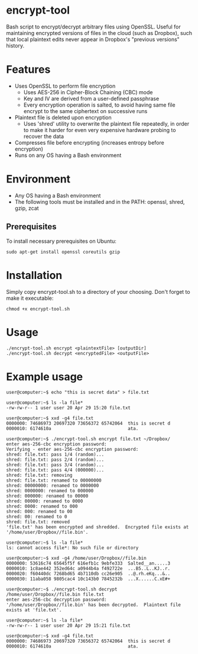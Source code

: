 encrypt-tool
============

Bash script to encrypt/decrypt arbitrary files using OpenSSL.  Useful for maintaining encrypted versions of files in the cloud (such as Dropbox), such that local plaintext edits never appear in Dropbox's "previous versions" history.

# Features
* Uses OpenSSL to perform file encryption
    * Uses AES-256 in Cipher-Block Chaining (CBC) mode
    * Key and IV are derived from a user-defined passphrase
    * Every encryption operation is salted, to avoid having same file encrypt to the same ciphertext on successive runs
* Plaintext file is deleted upon encryption
    * Uses 'shred' utility to overwrite the plaintext file repeatedly, in order to make it harder for even very expensive hardware probing to recover the data
* Compresses file before encrypting (increases entropy before encryption)
* Runs on any OS having a Bash environment

# Environment
* Any OS having a Bash environment
* The following tools must be installed and in the PATH:  openssl, shred, gzip, zcat

## Prerequisites
To install necessary prerequisites on Ubuntu:

    sudo apt-get install openssl coreutils gzip

# Installation
Simply copy encrypt-tool.sh to a directory of your choosing.  Don't forget to make it executable:

    chmod +x encrypt-tool.sh

# Usage
```
./encrypt-tool.sh encrypt <plaintextFile> [outputDir]
./encrypt-tool.sh decrypt <encryptedFile> <outputFile>
```

# Example usage
```
user@computer:~$ echo "this is secret data" > file.txt

user@computer:~$ ls -la file*
-rw-rw-r-- 1 user user 20 Apr 29 15:20 file.txt

user@computer:~$ xxd -g4 file.txt 
0000000: 74686973 20697320 73656372 65742064  this is secret d
0000010: 6174610a                             ata.

user@computer:~$ ./encrypt-tool.sh encrypt file.txt ~/Dropbox/
enter aes-256-cbc encryption password:
Verifying - enter aes-256-cbc encryption password:
shred: file.txt: pass 1/4 (random)...
shred: file.txt: pass 2/4 (random)...
shred: file.txt: pass 3/4 (random)...
shred: file.txt: pass 4/4 (000000)...
shred: file.txt: removing
shred: file.txt: renamed to 00000000
shred: 00000000: renamed to 0000000
shred: 0000000: renamed to 000000
shred: 000000: renamed to 00000
shred: 00000: renamed to 0000
shred: 0000: renamed to 000
shred: 000: renamed to 00
shred: 00: renamed to 0
shred: file.txt: removed
'file.txt' has been encrypted and shredded.  Encrypted file exists at '/home/user/Dropbox//file.bin'.

user@computer:~$ ls -la file*
ls: cannot access file*: No such file or directory

user@computer:~$ xxd -g4 /home/user/Dropbox//file.bin
0000000: 53616c74 65645f5f 616efb1c 9ebfe333  Salted__an.....3
0000010: 1c8ae442 352ed64c a0944b4a f492722e  ...B5..L..KJ..r.
0000020: f60440dc 7268bd65 4b7110db cc26e905  ..@.rh.eKq...&..
0000030: 11aba058 9805cac4 10c143b0 7845232b  ...X......C.xE#+

user@computer:~$ ./encrypt-tool.sh decrypt /home/user/Dropbox//file.bin file.txt
enter aes-256-cbc decryption password:
'/home/user/Dropbox//file.bin' has been decrypted.  Plaintext file exists at 'file.txt'.

user@computer:~$ ls -la file*
-rw-rw-r-- 1 user user 20 Apr 29 15:21 file.txt

user@computer:~$ xxd -g4 file.txt 
0000000: 74686973 20697320 73656372 65742064  this is secret d
0000010: 6174610a                             ata.
```
